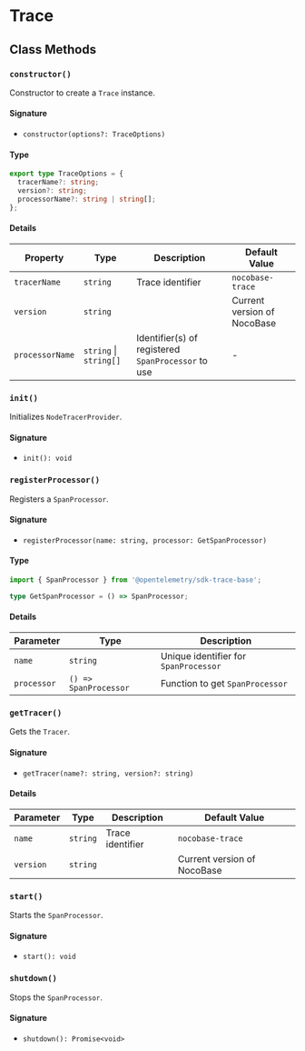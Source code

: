 # Trace

## Class Methods

### `constructor()`

Constructor to create a `Trace` instance.

#### Signature

- `constructor(options?: TraceOptions)`

#### Type

```ts
export type TraceOptions = {
  tracerName?: string;
  version?: string;
  processorName?: string | string[];
};
```

#### Details

| Property        | Type                   | Description                                        | Default Value               |
| --------------- | ---------------------- | -------------------------------------------------- | --------------------------- |
| `tracerName`    | `string`               | Trace identifier                                   | `nocobase-trace`            |
| `version`       | `string`               |                                                    | Current version of NocoBase |
| `processorName` | `string` \| `string[]` | Identifier(s) of registered `SpanProcessor` to use | -                           |

### `init()`

Initializes `NodeTracerProvider`.

#### Signature

- `init(): void`

### `registerProcessor()`

Registers a `SpanProcessor`.

#### Signature

- `registerProcessor(name: string, processor: GetSpanProcessor)`

#### Type

```ts
import { SpanProcessor } from '@opentelemetry/sdk-trace-base';

type GetSpanProcessor = () => SpanProcessor;
```

#### Details

| Parameter   | Type                  | Description                           |
| ----------- | --------------------- | ------------------------------------- |
| `name`      | `string`              | Unique identifier for `SpanProcessor` |
| `processor` | `() => SpanProcessor` | Function to get `SpanProcessor`       |

### `getTracer()`

Gets the `Tracer`.

#### Signature

- `getTracer(name?: string, version?: string)`

#### Details

| Parameter | Type     | Description      | Default Value               |
| --------- | -------- | ---------------- | --------------------------- |
| `name`    | `string` | Trace identifier | `nocobase-trace`            |
| `version` | `string` |                  | Current version of NocoBase |

### `start()`

Starts the `SpanProcessor`.

#### Signature

- `start(): void`

### `shutdown()`

Stops the `SpanProcessor`.

#### Signature

- `shutdown(): Promise<void>`
